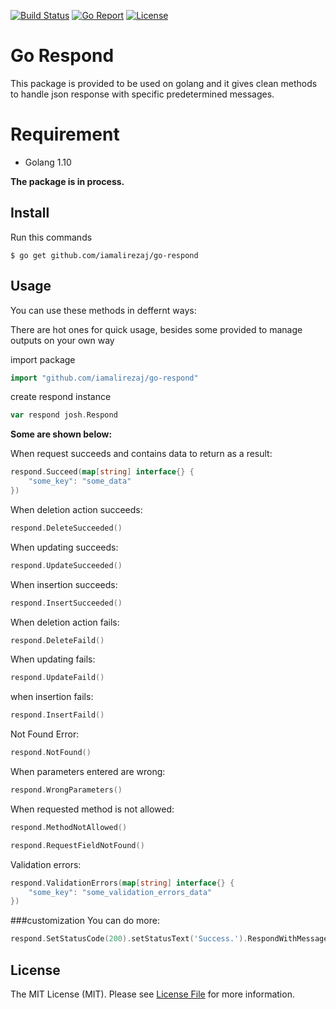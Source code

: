 [![Build Status](https://circleci.com/gh/iamalirezaj/go-respond.svg?&style=shield)](https://circleci.com/gh/iamalirezaj/go-respond)
[![Go Report](https://goreportcard.com/badge/github.com/iamalirezaj/go-respond)](https://goreportcard.com/report/github.com/iamalirezaj/go-respond)
[![License](https://img.shields.io/:license-mit-blue.svg?style=flat-square)](#license)

# Go Respond

This package is provided to be used on golang and it gives clean methods to handle json response with specific predetermined messages.

# Requirement
* Golang 1.10

**The package is in process.**

## Install

Run this commands

    $ go get github.com/iamalirezaj/go-respond

## Usage

You can use these methods in deffernt ways:

There are hot ones for quick usage, besides some provided to manage outputs on your own way

import package
```go
import "github.com/iamalirezaj/go-respond"
```

create respond instance
```go
var respond josh.Respond
```

**Some are shown below:**

When request succeeds and contains data to return as a result:
```go
respond.Succeed(map[string] interface{} {
    "some_key": "some_data"
})
```

When deletion action succeeds:
```go
respond.DeleteSucceeded()
```

When updating succeeds:
```go
respond.UpdateSucceeded()
```

When insertion succeeds:
```go
respond.InsertSucceeded()
```

When deletion action fails:
```go
respond.DeleteFaild()
```

When updating fails:
```go
respond.UpdateFaild()
```

when insertion fails:
```go
respond.InsertFaild()
```

Not Found Error:
```go
respond.NotFound()
```

When parameters entered are wrong:
```go
respond.WrongParameters()
```

When requested method is not allowed:
```go
respond.MethodNotAllowed()
```

```go
respond.RequestFieldNotFound()
```

Validation errors:
```go
respond.ValidationErrors(map[string] interface{} {
    "some_key": "some_validation_errors_data"
})
```

###customization
You can do more:
```go
respond.SetStatusCode(200).setStatusText('Success.').RespondWithMessage('Your custom message')
```

## License
The MIT License (MIT). Please see [License File](LICENSE.md) for more information.

